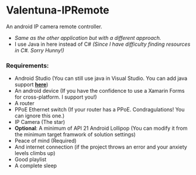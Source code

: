 # Valentuna-IPRemote
An android IP camera remote controller.
* *Same as the other application but with a different approach.*
* I use Java in here instead of C# *(Since I have difficulty finding resources in C#. Sorry Hunny!)*

### Requirements:
* Android Studio (You can still use java in Visual Studio. You can add java support [**here**](https://marketplace.visualstudio.com/items?itemName=georgewfraser.vscode-javac))
* An android device (If you have the confidence to use a Xamarin Forms for cross-platform. I support you!)
* A router
* PPoE Ethernet switch (If your router has a PPoE. Condragulations! You can ignore this one.)
* IP Camera (The star)
* **Optional**: A minimum of API 21 Android Lollipop (You can modify it from the minimum target framwork of solution settings)
* Peace of mind (Required)
* And internet connection (if the project throws an error and your anxiety levels climbs up)
* Good playlist
* A complete sleep
